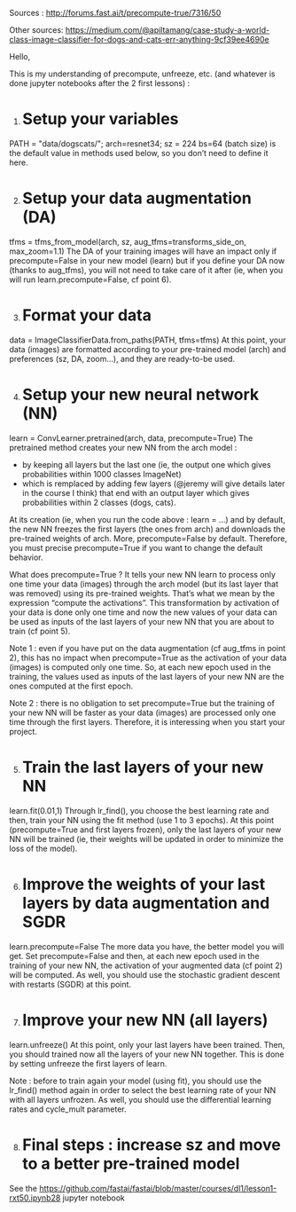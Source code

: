 Sources : http://forums.fast.ai/t/precompute-true/7316/50

Other sources: https://medium.com/@apiltamang/case-study-a-world-class-image-classifier-for-dogs-and-cats-err-anything-9cf39ee4690e

Hello,

This is my understanding of precompute, unfreeze, etc. (and whatever is done jupyter notebooks after the 2 first lessons) :

1. # Setup your variables
PATH = "data/dogscats/"; arch=resnet34; sz = 224
bs=64 (batch size) is the default value in methods used below, so you don’t need to define it here.

2. # Setup your data augmentation (DA)
tfms = tfms_from_model(arch, sz, aug_tfms=transforms_side_on, max_zoom=1.1)
The DA of your training images will have an impact only if precompute=False in your new model (learn) but if you define your DA now (thanks to aug_tfms), you will not need to take care of it after (ie, when you will run learn.precompute=False, cf point 6).

3. # Format your data
data = ImageClassifierData.from_paths(PATH, tfms=tfms)
At this point, your data (images) are formatted according to your pre-trained model (arch) and preferences (sz, DA, zoom…), and they are ready-to-be used.

4. # Setup your new neural network (NN)
learn = ConvLearner.pretrained(arch, data, precompute=True)
The pretrained method creates your new NN from the arch model :

* by keeping all layers but the last one (ie, the output one which gives probabilities within 1000 classes ImageNet)
* which is remplaced by adding few layers (@jeremy will give details later in the course I think) that end with an output layer which gives probabilities within 2 classes (dogs, cats).

At its creation (ie, when you run the code above : learn = ...) and by default, the new NN freezes the first layers (the ones from arch) and downloads the pre-trained weights of arch.
More, precompute=False by default. Therefore, you must precise precompute=True if you want to change the default behavior.

What does precompute=True ? It tells your new NN learn to process only one time your data (images) through the arch model (but its last layer that was removed) using its pre-trained weights. That’s what we mean by the expression “compute the activations”. This transformation by activation of your data is done only one time and now the new values of your data can be used as inputs of the last layers of your new NN that you are about to train (cf point 5).

Note 1 : even if you have put on the data augmentation (cf aug_tfms in point 2), this has no impact when precompute=True as the activation of your data (images) is computed only one time. So, at each new epoch used in the training, the values used as inputs of the last layers of your new NN are the ones computed at the first epoch.

Note 2 : there is no obligation to set precompute=True but the training of your new NN will be faster as your data (images) are processed only one time through the first layers. Therefore, it is interessing when you start your project.

5. # Train the last layers of your new NN
learn.fit(0.01,1)
Through lr_find(), you choose the best learning rate and then, train your NN using the fit method (use 1 to 3 epochs). At this point (precompute=True and first layers frozen), only the last layers of your new NN will be trained (ie, their weights will be updated in order to minimize the loss of the model).

6. # Improve the weights of your last layers by data augmentation and SGDR
learn.precompute=False
The more data you have, the better model you will get. Set precompute=False and then, at each new epoch used in the training of your new NN, the activation of your augmented data (cf point 2) will be computed. As well, you should use the stochastic gradient descent with restarts (SGDR) at this point.

7. # Improve your new NN (all layers)
learn.unfreeze()
At this point, only your last layers have been trained. Then, you should trained now all the layers of your new NN together. This is done by setting unfreeze the first layers of learn.

Note : before to train again your model (using fit), you should use the lr_find() method again in order to select the best learning rate of your NN with all layers unfrozen. As well, you should use the differential learning rates and cycle_mult parameter.

8. # Final steps : increase sz and move to a better pre-trained model

See the https://github.com/fastai/fastai/blob/master/courses/dl1/lesson1-rxt50.ipynb28 jupyter notebook
